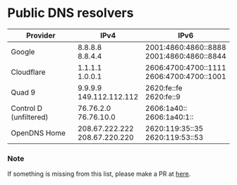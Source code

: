 # Public DNS resolvers

| Provider               | IPv4                              | IPv6                                          |
|------------------------|-----------------------------------|-----------------------------------------------|
| Google                 | 8.8.8.8<br/>8.8.4.4               | 2001:4860:4860::8888<br/>2001:4860:4860::8844 |
| Cloudflare             | 1.1.1.1<br/>1.0.0.1               | 2606:4700:4700::1111<br/>2606:4700:4700::1001 |
| Quad 9                 | 9.9.9.9<br/>149.112.112.112       | 2620:fe::fe<br/>2620:fe::9                    | 
| Control D (unfiltered) | 76.76.2.0<br/>76.76.10.0          | 2606:1a40::<br/>2606:1a40:1::                 |
| OpenDNS Home           | 208.67.222.222<br/>208.67.220.220 | 2620:119:35::35<br/>2620:119:53::53           |

### Note
If something is missing from this list, please make a PR at [here](https://github.com/samip5/resolvers-page).

